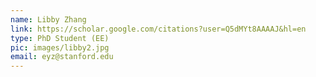 ```yaml
---
name: Libby Zhang
link: https://scholar.google.com/citations?user=Q5dMYt8AAAAJ&hl=en
type: PhD Student (EE)
pic: images/libby2.jpg
email: eyz@stanford.edu
---
```

